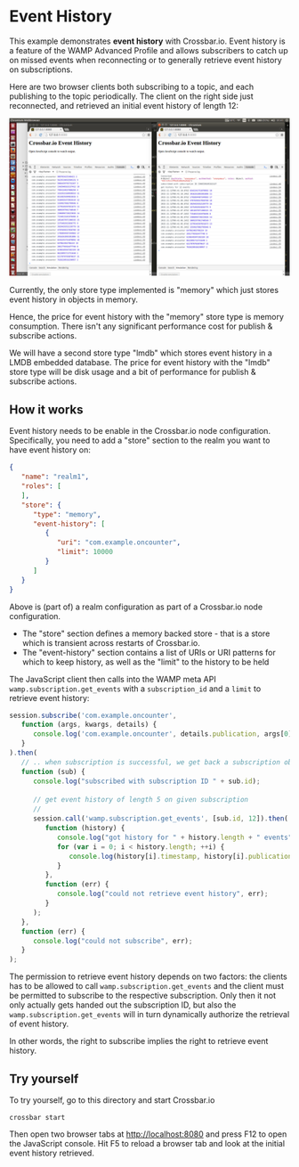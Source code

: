 # Event History

This example demonstrates **event history** with Crossbar.io. Event history is a feature of the WAMP Advanced Profile and allows subscribers to catch up on missed events when reconnecting or to generally retrieve event history on subscriptions.

Here are two browser clients both subscribing to a topic, and each publishing to the topic periodically. The client on the right side just reconnected, and retrieved an initial event history of length 12:

![](shot1.png)

Currently, the only store type implemented is "memory" which just stores event history in objects in memory.

Hence, the price for event history with the "memory" store type is memory consumption. There isn't any significant performance cost for publish & subscribe actions.

We will have a second store type "lmdb" which stores event history in a LMDB embedded database. The price for event history with the "lmdb" store type will be disk usage and a bit of performance for publish & subscribe actions.


## How it works

Event history needs to be enable in the Crossbar.io node configuration. Specifically, you need to add a "store" section to the realm you want to have event history on:

```json
{
   "name": "realm1",
   "roles": [
   ],
   "store": {
      "type": "memory",
      "event-history": [
         {
            "uri": "com.example.oncounter",
            "limit": 10000
         }
      ]
   }
}
```

Above is (part of) a realm configuration as part of a Crossbar.io node configuration.

* The "store" section defines a memory backed store - that is a store which is transient across restarts of Crossbar.io.
* The "event-history" section contains a list of URIs or URI patterns for which to keep history, as well as the "limit" to the history to be held

The JavaScript client then calls into the WAMP meta API `wamp.subscription.get_events` with a `subscription_id` and a `limit` to retrieve event history:

```javascript
session.subscribe('com.example.oncounter',
   function (args, kwargs, details) {
      console.log('com.example.oncounter', details.publication, args[0]);
   }
).then(
   // .. when subscription is successful, we get back a subscription object
   function (sub) {
      console.log("subscribed with subscription ID " + sub.id);

      // get event history of length 5 on given subscription
      //
      session.call('wamp.subscription.get_events', [sub.id, 12]).then(
         function (history) {
            console.log("got history for " + history.length + " events");
            for (var i = 0; i < history.length; ++i) {
               console.log(history[i].timestamp, history[i].publication, history[i].args[0]);
            }
         },
         function (err) {
            console.log("could not retrieve event history", err);
         }
      );
   },
   function (err) {
      console.log("could not subscribe", err);
   }
);
```

The permission to retrieve event history depends on two factors: the clients has to be allowed to call `wamp.subscription.get_events` and the client must be permitted to subscribe to the respective subscription. Only then it not only actually gets handed out the subscription ID, but also the `wamp.subscription.get_events` will in turn dynamically authorize the retrieval of event history.

In other words, the right to subscribe implies the right to retrieve event history.


## Try yourself

To try yourself, go to this directory and start Crossbar.io

    crossbar start

Then open two browser tabs at [http://localhost:8080](http://localhost:8080) and press F12 to open the JavaScript console. Hit F5 to reload a browser tab and look at the initial event history retrieved.

